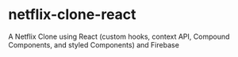 # netflix-clone-react
A Netflix Clone using React (custom hooks, context API, Compound Components, and styled Components) and Firebase
